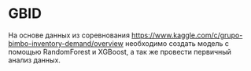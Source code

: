 # GBID
На основе данных из соревнования https://www.kaggle.com/c/grupo-bimbo-inventory-demand/overview необходимо создать модель с помощью RandomForest и XGBoost, а так же провести первичный анализ данных.
